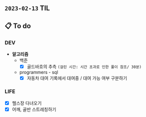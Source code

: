 ## `2023-02-13` TIL

## 📋 To do

### DEV

+ **알고리즘**
  + 백준
    + [x] 골드바흐의 추측 `(걸린 시간: 시간 초과로 인한 풀이 참조/ 30분)`
  + programmers - sql
    + [x] 자동차 대여 기록에서 대여중 / 대여 가능 여부 구분하기
  
### LIFE

+ [x] 헬스장 다녀오기
+ [x] 어깨, 골반 스트레칭하기